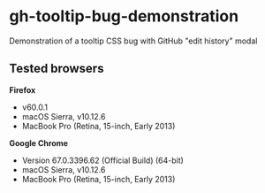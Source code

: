 # gh-tooltip-bug-demonstration
Demonstration of a tooltip CSS bug with GitHub "edit history" modal

## Tested browsers

**Firefox**

- v60.0.1
- macOS Sierra, v10.12.6
- MacBook Pro (Retina, 15-inch, Early 2013)

**Google Chrome**

- Version 67.0.3396.62 (Official Build) (64-bit)
- macOS Sierra, v10.12.6
- MacBook Pro (Retina, 15-inch, Early 2013)
